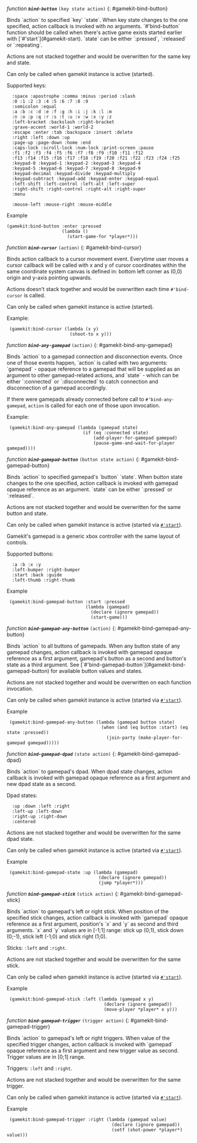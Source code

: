 *function* ***`bind-button`*** `(key state action)`
{: #gamekit-bind-button}
<div class="bodge-docstring" markdown="block">
Binds `action` to specified `key` `state`. When key state changes to the one specified,
action callback is invoked with no arguments. `#'bind-button` function should be
called when there's active game exists started earlier with
[`#'start`](#gamekit-start). `state` can be either `:pressed`, `:released` or
`:repeating`.

Actions are not stacked together and would be overwritten for the same key and state.

Can only be called when gamekit instance is active (started).

Supported keys:
```common-lisp
  :space :apostrophe :comma :minus :period :slash
  :0 :1 :2 :3 :4 :5 :6 :7 :8 :9
  :semicolon :equal
  :a :b :c :d :e :f :g :h :i :j :k :l :m
  :n :o :p :q :r :s :t :u :v :w :x :y :z
  :left-bracket :backslash :right-bracket
  :grave-accent :world-1 :world-2
  :escape :enter :tab :backspace :insert :delete
  :right :left :down :up
  :page-up :page-down :home :end
  :caps-lock :scroll-lock :num-lock :print-screen :pause
  :f1 :f2 :f3 :f4 :f5 :f6 :f7 :f8 :f9 :f10 :f11 :f12
  :f13 :f14 :f15 :f16 :f17 :f18 :f19 :f20 :f21 :f22 :f23 :f24 :f25
  :keypad-0 :keypad-1 :keypad-2 :keypad-3 :keypad-4
  :keypad-5 :keypad-6 :keypad-7 :keypad-8 :keypad-9
  :keypad-decimal :keypad-divide :keypad-multiply
  :keypad-subtract :keypad-add :keypad-enter :keypad-equal
  :left-shift :left-control :left-alt :left-super
  :right-shift :right-control :right-alt :right-super
  :menu

  :mouse-left :mouse-right :mouse-middle
```

Example
```common-lisp
(gamekit:bind-button :enter :pressed
                     (lambda ()
                       (start-game-for *player*)))
```
</div>

*function* ***`bind-cursor`*** `(action)`
{: #gamekit-bind-cursor}
<div class="bodge-docstring" markdown="block">
Binds action callback to a cursor movement event. Everytime user moves a
cursor callback will be called with x and y of cursor coordinates within the
same coordinate system canvas is defined in: bottom left corner as (0,0) origin
and y-axis pointing upwards.

Actions doesn't stack together and would be overwritten each time
`#'bind-cursor` is called.

Can only be called when gamekit instance is active (started).

Example:
```common-lisp
 (gamekit:bind-cursor (lambda (x y)
                        (shoot-to x y)))
```
</div>

*function* ***`bind-any-gamepad`*** `(action)`
{: #gamekit-bind-any-gamepad}
<div class="bodge-docstring" markdown="block">
Binds `action` to a gamepad connection and disconnection events. Once one of
those events happen, `action` is called with two arguments: `gamepad` - opaque
reference to a gamepad that will be supplied as an argument to other
gamepad-related actions, and `state` - which can be either `:connected` or
`:disconnected` to catch connection and disconnection of a gamepad accordingly.

If there were gamepads already connected before call to `#'bind-any-gamepad`,
`action` is called for each one of those upon invocation.

Example:
```common-lisp
 (gamekit:bind-any-gamepad (lambda (gamepad state)
                             (if (eq :connected state)
                                 (add-player-for-gamepad gamepad)
                                 (pause-game-and-wait-for-player gamepad))))
```
</div>

*function* ***`bind-gamepad-button`*** `(button state action)`
{: #gamekit-bind-gamepad-button}
<div class="bodge-docstring" markdown="block">
Binds `action` to specified gamepad's `button` `state`.  When button state
changes to the one specified, action callback is invoked with gamepad opaque
reference as an argument. `state` can be either `:pressed` or `:released`.

Actions are not stacked together and would be overwritten for the same button and state.

Can only be called when gamekit instance is active (started via
[`#'start`](#gamekit-start)).

Gamekit's gamepad is a generic xbox controller with the same layout of controls.

Supported buttons:
```common-lisp
  :a :b :x :y
  :left-bumper :right-bumper
  :start :back :guide
  :left-thumb :right-thumb
```

Example
```common-lisp
 (gamekit:bind-gamepad-button :start :pressed
                              (lambda (gamepad)
                                (declare (ignore gamepad))
                                (start-game)))
```
</div>

*function* ***`bind-gamepad-any-button`*** `(action)`
{: #gamekit-bind-gamepad-any-button}
<div class="bodge-docstring" markdown="block">
Binds `action` to all buttons of gamepads. When any button state of any
gamepad changes, action callback is invoked with gamepad opaque reference as a
first argument, gamepad's button as a second and button's state as a third argument.
See [`#'bind-gamepad-button`](#gamekit-bind-gamepad-button) for available button
values and states.

Actions are not stacked together and would be overwritten on each function invocation.

Can only be called when gamekit instance is active (started via
[`#'start`](#gamekit-start)).

Example
```common-lisp
 (gamekit:bind-gamepad-any-button (lambda (gamepad button state)
                                    (when (and (eq button :start) (eq state :pressed))
                                      (join-party (make-player-for-gamepad gamepad)))))
```
</div>

*function* ***`bind-gamepad-dpad`*** `(state action)`
{: #gamekit-bind-gamepad-dpad}
<div class="bodge-docstring" markdown="block">
Binds `action` to gamepad's dpad. When dpad state changes, action callback is
invoked with gamepad opaque reference as a first argument and new dpad state as a
second.

Dpad states:
```common-lisp
  :up :down :left :right
  :left-up :left-down
  :right-up :right-down
  :centered
```

Actions are not stacked together and would be overwritten for the same dpad
state.

Can only be called when gamekit instance is active (started via
[`#'start`](#gamekit-start)).

Example
```common-lisp
 (gamekit:bind-gamepad-state :up (lambda (gamepad)
                                   (declare (ignore gamepad))
                                   (jump *player*)))
```
</div>

*function* ***`bind-gamepad-stick`*** `(stick action)`
{: #gamekit-bind-gamepad-stick}
<div class="bodge-docstring" markdown="block">
Binds `action` to gamepad's left or right stick. When position of the
specified stick changes, action callback is invoked with `gamepad` opaque
reference as a first argument, position's `x` and `y` as second and third
arguments. `x` and `y` values are in [-1;1] range: stick up (0;1), stick
down (0;-1), stick left (-1;0) and stick right (1;0).

Sticks: `:left` and `:right`.

Actions are not stacked together and would be overwritten for the same stick.

Can only be called when gamekit instance is active (started via
[`#'start`](#gamekit-start)).

Example
```common-lisp
 (gamekit:bind-gamepad-stick :left (lambda (gamepad x y)
                                     (declare (ignore gamepad))
                                     (move-player *player* x y)))
```
</div>

*function* ***`bind-gamepad-trigger`*** `(trigger action)`
{: #gamekit-bind-gamepad-trigger}
<div class="bodge-docstring" markdown="block">
Binds `action` to gamepad's left or right triggers. When value of the
specified trigger changes, action callback is invoked with `gamepad` opaque
reference as a first argument and new trigger value as second. Trigger values
are in [0;1] range.

Triggers: `:left` and `:right`.

Actions are not stacked together and would be overwritten for the same trigger.

Can only be called when gamekit instance is active (started via
[`#'start`](#gamekit-start)).

Example
```common-lisp
 (gamekit:bind-gamepad-trigger :right (lambda (gamepad value)
                                        (declare (ignore gamepad))
                                        (setf (shot-power *player*) value)))
```
</div>

